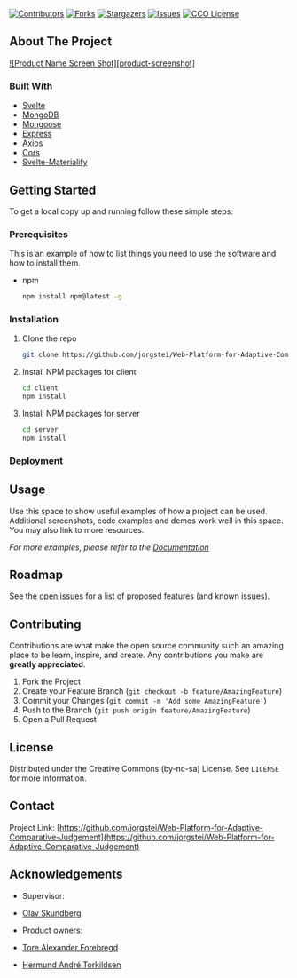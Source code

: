 <!--
*** Thanks for checking out the Best-README-Template. If you have a suggestion
*** that would make this better, please fork the repo and create a pull request
*** or simply open an issue with the tag "enhancement".
*** Thanks again! Now go create something AMAZING! :D
***
***
***
*** To avoid retyping too much info. Do a search and replace for the following:
*** jorgstei, Web-Platform-for-Adaptive-Comparative-Judgement, twitter_handle, email, project_title, project_description
-->

<!-- PROJECT SHIELDS -->
<!--
*** I'm using markdown "reference style" links for readability.
*** Reference links are enclosed in brackets [ ] instead of parentheses ( ).
*** See the bottom of this document for the declaration of the reference variables
*** for contributors-url, forks-url, etc. This is an optional, concise syntax you may use.
*** https://www.markdownguide.org/basic-syntax/#reference-style-links
-->

[![Contributors][contributors-shield]][contributors-url]
[![Forks][forks-shield]][forks-url]
[![Stargazers][stars-shield]][stars-url]
[![Issues][issues-shield]][issues-url]
[![CCO License][license-shield]][license-url]

<!-- ABOUT THE PROJECT -->

## About The Project

[![Product Name Screen Shot][product-screenshot]](https://example.com)

### Built With

- [Svelte](https://svelte.dev/)
- [MongoDB](https://www.mongodb.com/)
- [Mongoose](https://mongoosejs.com/)
- [Express](https://expressjs.com/)
- [Axios](https://www.npmjs.com/package/axios)
- [Cors](https://www.npmjs.com/package/cors)
- [Svelte-Materialify](https://svelte-materialify.vercel.app/)

<!-- GETTING STARTED -->

## Getting Started

To get a local copy up and running follow these simple steps.

### Prerequisites

This is an example of how to list things you need to use the software and how to install them.

- npm
  ```sh
  npm install npm@latest -g
  ```

### Installation

1. Clone the repo
   ```sh
   git clone https://github.com/jorgstei/Web-Platform-for-Adaptive-Comparative-Judgement.git
   ```
2. Install NPM packages for client
   ```sh
   cd client
   npm install
   ```
3. Install NPM packages for server
   ```sh
   cd server
   npm install
   ```

### Deployment

<!-- USAGE EXAMPLES -->

## Usage

Use this space to show useful examples of how a project can be used. Additional screenshots, code examples and demos work well in this space. You may also link to more resources.

_For more examples, please refer to the [Documentation](https://example.com)_

<!-- ROADMAP -->

## Roadmap

See the [open issues](https://github.com/jorgstei/Web-Platform-for-Adaptive-Comparative-Judgement/issues) for a list of proposed features (and known issues).

<!-- CONTRIBUTING -->

## Contributing

Contributions are what make the open source community such an amazing place to be learn, inspire, and create. Any contributions you make are **greatly appreciated**.

1. Fork the Project
2. Create your Feature Branch (`git checkout -b feature/AmazingFeature`)
3. Commit your Changes (`git commit -m 'Add some AmazingFeature'`)
4. Push to the Branch (`git push origin feature/AmazingFeature`)
5. Open a Pull Request

<!-- LICENSE -->

## License

Distributed under the Creative Commons (by-nc-sa) License. See `LICENSE` for more information.

<!-- CONTACT -->

## Contact

Project Link: [https://github.com/jorgstei/Web-Platform-for-Adaptive-Comparative-Judgement](https://github.com/jorgstei/Web-Platform-for-Adaptive-Comparative-Judgement)

<!-- ACKNOWLEDGEMENTS -->

## Acknowledgements

- Supervisor:
- [Olav Skundberg](https://www.ntnu.no/ansatte/olav.skundberg)

- Product owners:
- [Tore Alexander Forebregd](https://www.ntnu.no/ansatte/tore.a.forbregd)
- [Hermund André Torkildsen](https://www.ntnu.no/ansatte/hermund.a.torkildsen)

<!-- MARKDOWN LINKS & IMAGES -->
<!-- https://www.markdownguide.org/basic-syntax/#reference-style-links -->

[contributors-shield]: https://img.shields.io/github/contributors/jorgstei/Web-Platform-for-Adaptive-Comparative-Judgement.svg?style=for-the-badge
[contributors-url]: https://github.com/jorgstei/Web-Platform-for-Adaptive-Comparative-Judgement/contributors
[forks-shield]: https://img.shields.io/github/forks/skelletore/064bachelor2021.svg?style=for-the-badge
[forks-url]: https://github.com/skelletore/064bachelor2021/network/members
[stars-shield]: https://img.shields.io/github/stars/skelletore/064bachelor2021.svg?style=for-the-badge
[stars-url]: https://github.com/skelletore/064bachelor2021/stargazers
[issues-shield]: https://img.shields.io/github/issues/skelletore/064bachelor2021.svg?style=for-the-badge
[issues-url]: https://github.com/jorgstei/Web-Platform-for-Adaptive-Comparative-Judgement/issues
[license-shield]: https://img.shields.io/badge/license-CC%20(by--nc--sa)-green
[license-url]: https://creativecommons.org/licenses/by-nc-sa/4.0/en/legalcode
